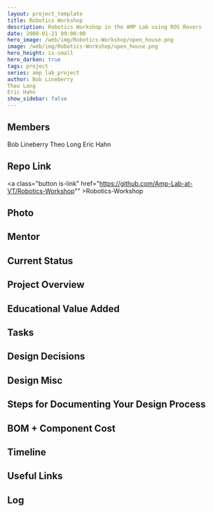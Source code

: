 ```yaml
---
layout: project_template
title: Robotics Workshop
description: Robotics Workshop in the AMP Lab using ROS Rovers
date: 2000-01-21 09:00:00
hero_image: /web/img/Robotics-Workshop/open_house.png
image: /web/img/Robotics-Workshop/open_house.png
hero_height: is-small
hero_darken: true
tags: project
series: amp_lab_project
author: Bob Lineberry
Theo Long
Eric Hahn
show_sidebar: false
---
```




## Members
Bob Lineberry
Theo Long
Eric Hahn

## Repo Link
<a class="button is-link" href="https://github.com/Amp-Lab-at-VT/Robotics-Workshop"" >Robotics-Workshop</a>

## Photo

## Mentor

## Current Status

## Project Overview


## Educational Value Added


## Tasks

## Design Decisions

## Design Misc

## Steps for Documenting Your Design Process

## BOM + Component Cost

## Timeline

## Useful Links

## Log
            